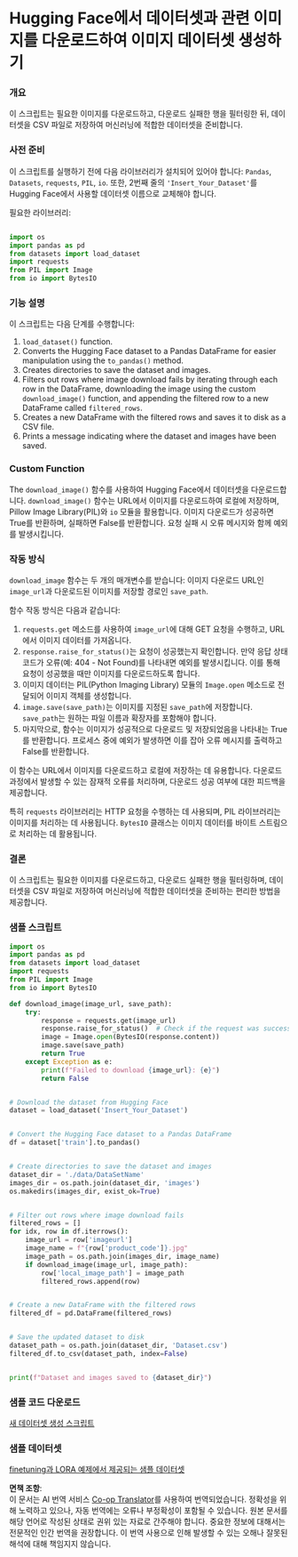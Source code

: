 <!--
CO_OP_TRANSLATOR_METADATA:
{
  "original_hash": "44a77501fe39a2eb2b776dfdf9953b67",
  "translation_date": "2025-04-04T06:56:06+00:00",
  "source_file": "md\\03.FineTuning\\CreatingSampleData.md",
  "language_code": "ko"
}
-->
# Hugging Face에서 데이터셋과 관련 이미지를 다운로드하여 이미지 데이터셋 생성하기

### 개요

이 스크립트는 필요한 이미지를 다운로드하고, 다운로드 실패한 행을 필터링한 뒤, 데이터셋을 CSV 파일로 저장하여 머신러닝에 적합한 데이터셋을 준비합니다.

### 사전 준비

이 스크립트를 실행하기 전에 다음 라이브러리가 설치되어 있어야 합니다: `Pandas`, `Datasets`, `requests`, `PIL`, `io`. 또한, 2번째 줄의 `'Insert_Your_Dataset'`를 Hugging Face에서 사용할 데이터셋 이름으로 교체해야 합니다.

필요한 라이브러리:

```python

import os
import pandas as pd
from datasets import load_dataset
import requests
from PIL import Image
from io import BytesIO
```

### 기능 설명

이 스크립트는 다음 단계를 수행합니다:

1. `load_dataset()` function.
2. Converts the Hugging Face dataset to a Pandas DataFrame for easier manipulation using the `to_pandas()` method.
3. Creates directories to save the dataset and images.
4. Filters out rows where image download fails by iterating through each row in the DataFrame, downloading the image using the custom `download_image()` function, and appending the filtered row to a new DataFrame called `filtered_rows`.
5. Creates a new DataFrame with the filtered rows and saves it to disk as a CSV file.
6. Prints a message indicating where the dataset and images have been saved.

### Custom Function

The `download_image()` 함수를 사용하여 Hugging Face에서 데이터셋을 다운로드합니다. `download_image()` 함수는 URL에서 이미지를 다운로드하여 로컬에 저장하며, Pillow Image Library(PIL)와 `io` 모듈을 활용합니다. 이미지 다운로드가 성공하면 True를 반환하며, 실패하면 False를 반환합니다. 요청 실패 시 오류 메시지와 함께 예외를 발생시킵니다.

### 작동 방식

`download_image` 함수는 두 개의 매개변수를 받습니다: 이미지 다운로드 URL인 `image_url`과 다운로드된 이미지를 저장할 경로인 `save_path`.

함수 작동 방식은 다음과 같습니다:

1. `requests.get` 메소드를 사용하여 `image_url`에 대해 GET 요청을 수행하고, URL에서 이미지 데이터를 가져옵니다.
2. `response.raise_for_status()`는 요청이 성공했는지 확인합니다. 만약 응답 상태 코드가 오류(예: 404 - Not Found)를 나타내면 예외를 발생시킵니다. 이를 통해 요청이 성공했을 때만 이미지를 다운로드하도록 합니다.
3. 이미지 데이터는 PIL(Python Imaging Library) 모듈의 `Image.open` 메소드로 전달되어 이미지 객체를 생성합니다.
4. `image.save(save_path)`는 이미지를 지정된 `save_path`에 저장합니다. `save_path`는 원하는 파일 이름과 확장자를 포함해야 합니다.
5. 마지막으로, 함수는 이미지가 성공적으로 다운로드 및 저장되었음을 나타내는 True를 반환합니다. 프로세스 중에 예외가 발생하면 이를 잡아 오류 메시지를 출력하고 False를 반환합니다.

이 함수는 URL에서 이미지를 다운로드하고 로컬에 저장하는 데 유용합니다. 다운로드 과정에서 발생할 수 있는 잠재적 오류를 처리하며, 다운로드 성공 여부에 대한 피드백을 제공합니다.

특히 `requests` 라이브러리는 HTTP 요청을 수행하는 데 사용되며, PIL 라이브러리는 이미지를 처리하는 데 사용됩니다. `BytesIO` 클래스는 이미지 데이터를 바이트 스트림으로 처리하는 데 활용됩니다.

### 결론

이 스크립트는 필요한 이미지를 다운로드하고, 다운로드 실패한 행을 필터링하며, 데이터셋을 CSV 파일로 저장하여 머신러닝에 적합한 데이터셋을 준비하는 편리한 방법을 제공합니다.

### 샘플 스크립트

```python
import os
import pandas as pd
from datasets import load_dataset
import requests
from PIL import Image
from io import BytesIO

def download_image(image_url, save_path):
    try:
        response = requests.get(image_url)
        response.raise_for_status()  # Check if the request was successful
        image = Image.open(BytesIO(response.content))
        image.save(save_path)
        return True
    except Exception as e:
        print(f"Failed to download {image_url}: {e}")
        return False


# Download the dataset from Hugging Face
dataset = load_dataset('Insert_Your_Dataset')


# Convert the Hugging Face dataset to a Pandas DataFrame
df = dataset['train'].to_pandas()


# Create directories to save the dataset and images
dataset_dir = './data/DataSetName'
images_dir = os.path.join(dataset_dir, 'images')
os.makedirs(images_dir, exist_ok=True)


# Filter out rows where image download fails
filtered_rows = []
for idx, row in df.iterrows():
    image_url = row['imageurl']
    image_name = f"{row['product_code']}.jpg"
    image_path = os.path.join(images_dir, image_name)
    if download_image(image_url, image_path):
        row['local_image_path'] = image_path
        filtered_rows.append(row)


# Create a new DataFrame with the filtered rows
filtered_df = pd.DataFrame(filtered_rows)


# Save the updated dataset to disk
dataset_path = os.path.join(dataset_dir, 'Dataset.csv')
filtered_df.to_csv(dataset_path, index=False)


print(f"Dataset and images saved to {dataset_dir}")
```

### 샘플 코드 다운로드 
[새 데이터셋 생성 스크립트](../../../../code/04.Finetuning/generate_dataset.py)

### 샘플 데이터셋
[finetuning과 LORA 예제에서 제공되는 샘플 데이터셋](../../../../code/04.Finetuning/olive-ort-example/dataset/dataset-classification.json)

**면책 조항**:  
이 문서는 AI 번역 서비스 [Co-op Translator](https://github.com/Azure/co-op-translator)를 사용하여 번역되었습니다. 정확성을 위해 노력하고 있으나, 자동 번역에는 오류나 부정확성이 포함될 수 있습니다. 원본 문서를 해당 언어로 작성된 상태로 권위 있는 자료로 간주해야 합니다. 중요한 정보에 대해서는 전문적인 인간 번역을 권장합니다. 이 번역 사용으로 인해 발생할 수 있는 오해나 잘못된 해석에 대해 책임지지 않습니다.